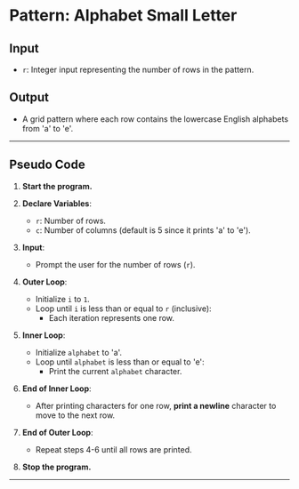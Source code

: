 # **Pattern: Alphabet Small Letter**

## **Input**
- `r`: Integer input representing the number of rows in the pattern.

## **Output**
- A grid pattern where each row contains the lowercase English alphabets from 'a' to 'e'.

---

## **Pseudo Code**

1. **Start the program.**

2. **Declare Variables**:
   - `r`: Number of rows.
   - `c`: Number of columns (default is 5 since it prints 'a' to 'e').

3. **Input**:
   - Prompt the user for the number of rows (`r`).

4. **Outer Loop**:
   - Initialize `i` to `1`.
   - Loop until `i` is less than or equal to `r` (inclusive):
     - Each iteration represents one row.

5. **Inner Loop**:
   - Initialize `alphabet` to 'a'.
   - Loop until `alphabet` is less than or equal to 'e':
     - Print the current `alphabet` character.

6. **End of Inner Loop**:
   - After printing characters for one row, **print a newline** character to move to the next row.

7. **End of Outer Loop**:
   - Repeat steps 4-6 until all rows are printed.

8. **Stop the program.**

---



